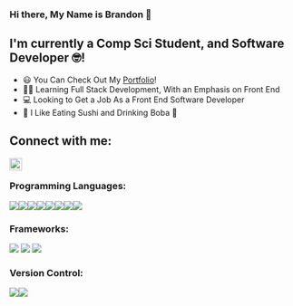 ### Hi there, My Name is Brandon 👋

<!--
**Mesmerize/Mesmerize** is a ✨ _special_ ✨ repository because its `README.md` (this file) appears on your GitHub profile.

Here are some ideas to get you started:

- 🔭 I’m currently working on ...
- 🌱 I’m currently learning ...
- 👯 I’m looking to collaborate on ...
- 🤔 I’m looking for help with ...
- 💬 Ask me about ...
- 📫 How to reach me: ...
- 😄 Pronouns: ...
- ⚡ Fun fact: ...
-->

## I'm currently a Comp Sci Student, and Software Developer 🤓!
- 😃 You Can Check Out My [Portfolio](https://brandonsportfolio.netlify.app/)!
- 👨‍💻 Learning Full Stack Development, With an Emphasis on Front End
- 💻 Looking to Get a Job As a Front End Software Developer
- 🥡 I Like Eating Sushi and Drinking Boba 🧋

## Connect with me:

[<img align="left" alt="My LinkedIn" width="22px" src="![image](https://user-images.githubusercontent.com/67185805/119214136-449ed080-ba79-11eb-9aa7-602348712553.png)" />](https://www.linkedin.com/in/mesmerize/)

<br />

### Programming Languages:
<img src="https://img.shields.io/badge/c++%20-%2300599C.svg?&style=for-the-badge&logo=c%2B%2B&ogoColor=white"/><img src="https://img.shields.io/badge/c%23%20-%23239120.svg?&style=for-the-badge&logo=c-sharp&logoColor=white"/><img src="https://img.shields.io/badge/java-%23ED8B00.svg?&style=for-the-badge&logo=java&logoColor=white"/><img src="https://img.shields.io/badge/python%20-%2314354C.svg?&style=for-the-badge&logo=python&logoColor=white"/><img src="https://img.shields.io/badge/javascript%20-%23323330.svg?&style=for-the-badge&logo=javascript&logoColor=%23F7DF1E"/><img src="https://img.shields.io/badge/node.js%20-%2343853D.svg?&style=for-the-badge&logo=node.js&logoColor=white"/><img src="https://img.shields.io/badge/html5%20-%23E34F26.svg?&style=for-the-badge&logo=html5&logoColor=white"/><img src="https://img.shields.io/badge/css3%20-%231572B6.svg?&style=for-the-badge&logo=css3&logoColor=white"/>  

### Frameworks:    
<img src="https://img.shields.io/badge/-REACT%20JS-orange"/>
<img src="https://img.shields.io/badge/express.js%20-%23404d59.svg?&style=for-the-badge"/>
<img src="https://img.shields.io/badge/jquery%20-%230769AD.svg?&style=for-the-badge&logo=jquery&logoColor=white"/>

### Version Control:
<img src="https://img.shields.io/badge/git%20-%23F05033.svg?&style=for-the-badge&logo=git&logoColor=white"/><img src="https://img.shields.io/badge/github%20-%23121011.svg?&style=for-the-badge&logo=github&logoColor=white"/>

